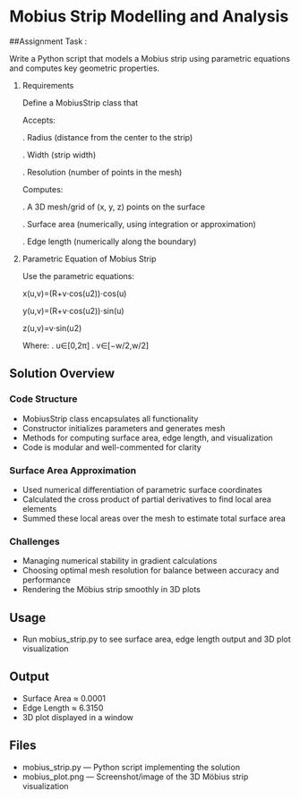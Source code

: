 # Mobius Strip Modelling and Analysis

##Assignment Task :

Write a Python script that models a Mobius strip using parametric equations and computes key geometric properties.

1. Requirements

   Define a MobiusStrip class that

   Accepts:

      . Radius (distance from the center to the strip)

      . Width (strip width)

      . Resolution (number of points in the mesh)


   Computes:

      . A 3D mesh/grid of (x, y, z) points on the surface

      . Surface area (numerically, using integration or approximation)

      . Edge length (numerically along the boundary)

2. Parametric Equation of Mobius Strip
   
   Use the parametric equations:

      x(u,v)=(R+v⋅cos⁡(u2))⋅cos⁡(u)
   
      y(u,v)=(R+v⋅cos⁡(u2))⋅sin⁡(u)
   
      z(u,v)=v⋅sin⁡(u2)
   
      Where:
       . u∈[0,2π]
       . v∈[−w/2,w/2]

## Solution Overview 

### Code Structure  
- MobiusStrip class encapsulates all functionality  
- Constructor initializes parameters and generates mesh  
- Methods for computing surface area, edge length, and visualization  
- Code is modular and well-commented for clarity  

### Surface Area Approximation  
- Used numerical differentiation of parametric surface coordinates  
- Calculated the cross product of partial derivatives to find local area elements  
- Summed these local areas over the mesh to estimate total surface area  

### Challenges  
- Managing numerical stability in gradient calculations  
- Choosing optimal mesh resolution for balance between accuracy and performance  
- Rendering the Möbius strip smoothly in 3D plots  

## Usage  
- Run mobius_strip.py to see surface area, edge length output and 3D plot visualization  

## Output  
- Surface Area ≈  0.0001 
- Edge Length ≈  6.3150
- 3D plot displayed in a window  

## Files  
- mobius_strip.py — Python script implementing the solution  
- mobius_plot.png — Screenshot/image of the 3D Möbius strip visualization  

